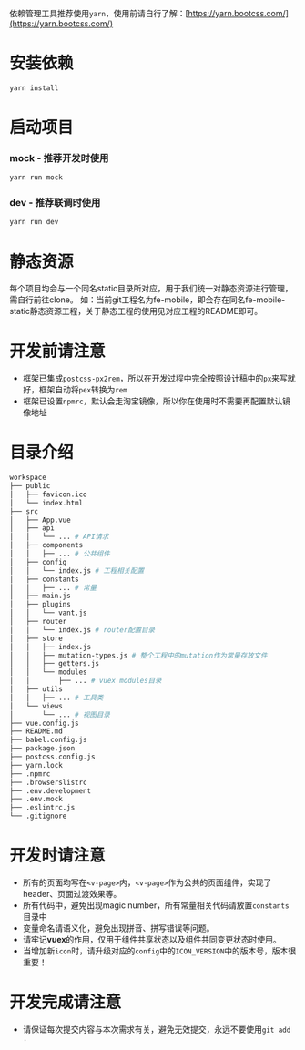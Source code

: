 依赖管理工具推荐使用`yarn`，使用前请自行了解：[https://yarn.bootcss.com/](https://yarn.bootcss.com/)

# 安装依赖
``` bash
yarn install
```

# 启动项目
### mock - 推荐开发时使用
```bash
yarn run mock
```

### dev - 推荐联调时使用
``` bash
yarn run dev
```

# 静态资源
每个项目均会与一个同名static目录所对应，用于我们统一对静态资源进行管理，需自行前往clone。
如：当前git工程名为fe-mobile，即会存在同名fe-mobile-static静态资源工程，关于静态工程的使用见对应工程的README即可。

# 开发前请注意
* 框架已集成`postcss-px2rem`，所以在开发过程中完全按照设计稿中的`px`来写就好，框架自动将`pex`转换为`rem`
* 框架已设置`npmrc`，默认会走淘宝镜像，所以你在使用时不需要再配置默认镜像地址

# 目录介绍
``` bash
workspace
├── public
│   ├── favicon.ico
│   └── index.html
├── src
│   ├── App.vue
│   ├── api
│   │   └── ... # API请求
│   ├── components
│   │   ├── ... # 公共组件
│   ├── config
│   │   └── index.js # 工程相关配置
│   ├── constants
│   │   ├── ... # 常量
│   ├── main.js
│   ├── plugins
│   │   └── vant.js
│   ├── router
│   │   └── index.js # router配置目录
│   ├── store
│   │   ├── index.js
│   │   ├── mutation-types.js # 整个工程中的mutation作为常量存放文件
│   │   ├── getters.js 
│   │   └── modules
│   │       ├── ... # vuex modules目录
│   ├── utils
│   │   ├── ... # 工具类
│   └── views
│       └── ... # 视图目录
├── vue.config.js
├── README.md
├── babel.config.js
├── package.json
├── postcss.config.js
├── yarn.lock
├── .npmrc
├── .browserslistrc
├── .env.development
├── .env.mock
├── .eslintrc.js
└── .gitignore
```

# 开发时请注意
* 所有的页面均写在`<v-page>`内，`<v-page>`作为公共的页面组件，实现了header、页面过渡效果等。
* 所有代码中，避免出现magic number，所有常量相关代码请放置`constants`目录中
* 变量命名请语义化，避免出现拼音、拼写错误等问题。
* 请牢记**vuex**的作用，仅用于组件共享状态以及组件共同变更状态时使用。
* 当增加新`icon`时，请升级对应的`config`中的`ICON_VERSION`中的版本号，版本很重要！

# 开发完成请注意
* 请保证每次提交内容与本次需求有关，避免无效提交，永远不要使用`git add .`